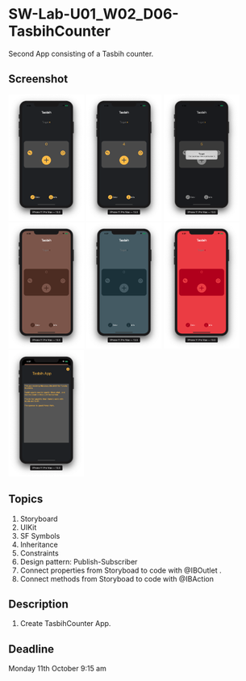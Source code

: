 # SW-Lab-U01_W02_D06-TasbihCounter
Second App consisting of a Tasbih counter.

## Screenshot
<img src="https://github.com/MarzouqAlmukhlif/SW-Lab-U01_W02_D06-TasbihCounter/raw/main/image/1.png" width="150" height="250" />

<img src="https://github.com/MarzouqAlmukhlif/SW-Lab-U01_W02_D06-TasbihCounter/raw/main/image/2.png" width="150" height="250" />

<img src="https://github.com/MarzouqAlmukhlif/SW-Lab-U01_W02_D06-TasbihCounter/raw/main/image/3.png" width="150" height="250" />

<img src="https://github.com/MarzouqAlmukhlif/SW-Lab-U01_W02_D06-TasbihCounter/raw/main/image/4.png" width="150" height="250" />

<img src="https://github.com/MarzouqAlmukhlif/SW-Lab-U01_W02_D06-TasbihCounter/raw/main/image/5.png" width="150" height="250" />

<img src="https://github.com/MarzouqAlmukhlif/SW-Lab-U01_W02_D06-TasbihCounter/raw/main/image/6.png" width="150" height="250" />

<img src="https://github.com/MarzouqAlmukhlif/SW-Lab-U01_W02_D06-TasbihCounter/raw/main/image/7.png" width="150" height="250" />



## Topics
1. Storyboard
2. UIKit
3. SF Symbols
4. Inheritance
4. Constraints
5. Design pattern: Publish-Subscriber
6. Connect properties from Storyboad to code with @IBOutlet .
7. Connect methods from Storyboad to code with @IBAction

## Description
1. Create TasbihCounter App. 

## Deadline 
Monday 11th October 9:15 am
